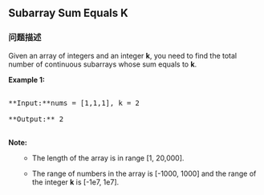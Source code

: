 ## Subarray Sum Equals K  
### 问题描述
Given an array of integers and an integer **k**, you need to find the total number of continuous subarrays whose sum equals to **k**.

**Example 1:**<br />
<pre>
**Input:**nums = [1,1,1], k = 2
**Output:** 2
</pre>


**Note:**<br>
<ol>
- The length of the array is in range [1, 20,000].
- The range of numbers in the array is [-1000, 1000] and the range of the integer **k** is [-1e7, 1e7].
</ol>

